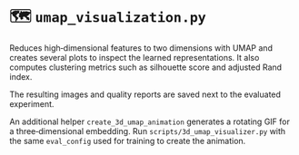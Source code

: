 # 🗺️ `umap_visualization.py`

Reduces high‑dimensional features to two dimensions with UMAP and creates several plots to inspect the learned representations. It also computes clustering metrics such as silhouette score and adjusted Rand index.

The resulting images and quality reports are saved next to the evaluated experiment.

An additional helper `create_3d_umap_animation` generates a rotating GIF for a
three‑dimensional embedding. Run `scripts/3d_umap_visualizer.py` with the same
`eval_config` used for training to create the animation.